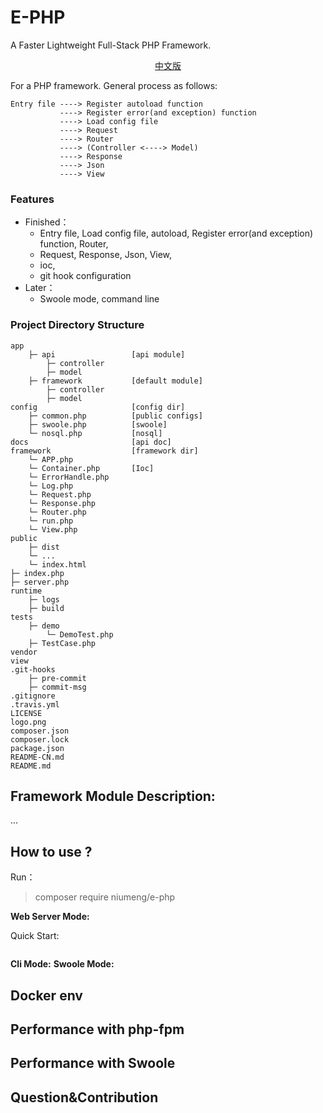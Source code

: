 # E-PHP
A Faster Lightweight Full-Stack PHP Framework.

<p align="center"> <a href="./README-CN.md">中文版</a>　<p>

For a PHP framework. General process as follows:
```
Entry file ----> Register autoload function
           ----> Register error(and exception) function
           ----> Load config file
           ----> Request
           ----> Router
           ----> (Controller <----> Model)
           ----> Response
           ----> Json
           ----> View
```

### Features
- Finished：
    - Entry file, Load config file, autoload, Register error(and exception) function, Router, 
    - Request, Response, Json, View, 
    - ioc, 
    - git hook configuration
- Later：
    - Swoole mode, command line

###  Project Directory Structure
```
app
    ├─ api                 [api module]
        ├─ controller
        ├─ model
    ├─ framework           [default module]
        ├─ controller
        ├─ model
config                     [config dir]
    ├─ common.php          [public configs]
    ├─ swoole.php          [swoole]
    └─ nosql.php           [nosql]
docs                       [api doc]
framework                  [framework dir]
    └─ APP.php             
    └─ Container.php       [Ioc]
    └─ ErrorHandle.php     
    └─ Log.php             
    └─ Request.php         
    └─ Response.php        
    └─ Router.php          
    └─ run.php             
    └─ View.php            
public                     
    ├─ dist                
    └─ ...
    └─ index.html          
├─ index.php               
├─ server.php              
runtime                    
    ├─ logs                
    ├─ build               
tests                      
    ├─ demo                
        └─ DemoTest.php    
    ├─ TestCase.php        
vendor                     
view
.git-hooks                 
    ├─ pre-commit          
    ├─ commit-msg          
.gitignore                 
.travis.yml                
LICENSE                    
logo.png                   
composer.json              
composer.lock              
package.json               
README-CN.md               
README.md                  
 ```

## Framework Module Description:
...

## How to use ?
Run：
> composer require niumeng/e-php

**Web Server Mode:**

Quick Start:
```

```
**Cli Mode:**
**Swoole Mode:**

## Docker env
## Performance with php-fpm
## Performance with Swoole
## Question&Contribution